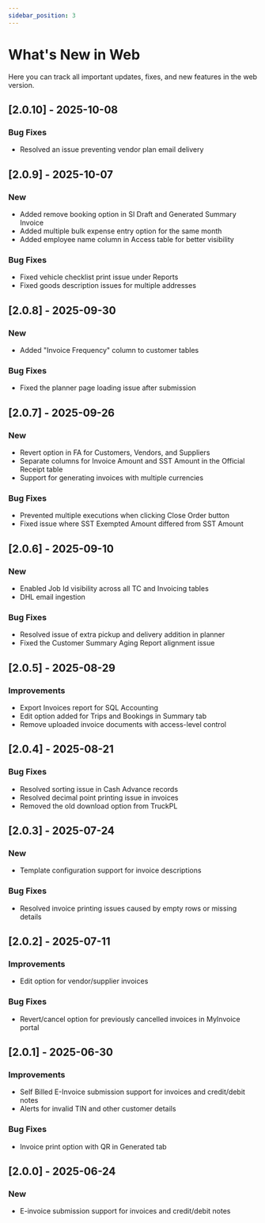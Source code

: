 ```yaml
---
sidebar_position: 3
---
```

# What's New in Web

Here you can track all important updates, fixes, and new features in the web version.

## [2.0.10] - 2025-10-08

### Bug Fixes
- Resolved an issue preventing vendor plan email delivery


## [2.0.9] - 2025-10-07

### New
- Added remove booking option in SI Draft and Generated Summary Invoice
- Added multiple bulk expense entry option for the same month
- Added employee name column in Access table for better visibility

### Bug Fixes
- Fixed vehicle checklist print issue under Reports
- Fixed goods description issues for multiple addresses


## [2.0.8] - 2025-09-30

### New
- Added "Invoice Frequency" column to customer tables

### Bug Fixes
- Fixed the planner page loading issue after submission


## [2.0.7] - 2025-09-26

### New
- Revert option in FA for Customers, Vendors, and Suppliers
- Separate columns for Invoice Amount and SST Amount in the Official Receipt table
- Support for generating invoices with multiple currencies

### Bug Fixes
- Prevented multiple executions when clicking Close Order button
- Fixed issue where SST Exempted Amount differed from SST Amount


## [2.0.6] - 2025-09-10

### New
- Enabled Job Id visibility across all TC and Invoicing tables
- DHL email ingestion

### Bug Fixes
- Resolved issue of extra pickup and delivery addition in planner
- Fixed the Customer Summary Aging Report alignment issue


## [2.0.5] - 2025-08-29

### Improvements
- Export Invoices report for SQL Accounting
- Edit option added for Trips and Bookings in Summary tab
- Remove uploaded invoice documents with access-level control


## [2.0.4] - 2025-08-21

### Bug Fixes
- Resolved sorting issue in Cash Advance records
- Resolved decimal point printing issue in invoices
- Removed the old download option from TruckPL


## [2.0.3] - 2025-07-24

### New
- Template configuration support for invoice descriptions

### Bug Fixes
- Resolved invoice printing issues caused by empty rows or missing details


## [2.0.2] - 2025-07-11

### Improvements
- Edit option for vendor/supplier invoices

### Bug Fixes
- Revert/cancel option for previously cancelled invoices in MyInvoice portal


## [2.0.1] - 2025-06-30

### Improvements
- Self Billed E-Invoice submission support for invoices and credit/debit notes
- Alerts for invalid TIN and other customer details

### Bug Fixes
- Invoice print option with QR in Generated tab


## [2.0.0] - 2025-06-24

### New
- E-invoice submission support for invoices and credit/debit notes

